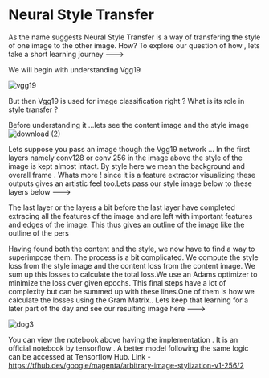 # Neural Style Transfer

As the name suggests Neural Style Transfer is a way of transfering the style of one image to the other image.
How? 
To explore our question of how , lets take a short learning journey --->

We will begin with understanding Vgg19

![vgg19](https://user-images.githubusercontent.com/63863911/190919611-2f980fce-8992-41b9-a324-b3b77c424e16.PNG)

But then Vgg19 is used for image classification right ? What is its role in style transfer ?

Before understanding it ...lets see the content image and the style image
![download (2)](https://user-images.githubusercontent.com/63863911/190920274-7c6d99a1-0127-474d-9052-75637a6162f2.png)


Lets suppose you pass an image though the Vgg19 network ... In the first layers namely conv128 or conv 256 in the image above the style of the image is kept almost intact. By style here we mean the background and overall frame . Whats more ! since it is a feature extractor visualizing these outputs gives an artistic feel too.Lets pass our style image below to these layers below --->

The last layer or the layers a bit before the last layer have completed extracing all the features of the image and are left with important features and edges of the image. This thus gives an outline of the image like the outline of the pers


Having found both the content and the style, we now have to find a way to superimpose them.
The process is a bit complicated. We compute the style loss from the style image and the content loss from the content image. We sum up this losses to calculate the total loss.We use an Adams optimizer to minimize the loss over given epochs. This final steps have a lot of complexity but can be summed up with these lines.One of them is how we calculate the losses using the Gram Matrix.. Lets keep that learning for a later part of the day and see our resulting image here --->


![dog3](https://user-images.githubusercontent.com/63863911/190920490-870c7024-dccb-49be-b930-d506fa09c415.png)


You can view the notebook above having the implementation . It is an official notebook by tensorflow . A better model following the same logic can be accessed at Tensorflow Hub. Link - https://tfhub.dev/google/magenta/arbitrary-image-stylization-v1-256/2



